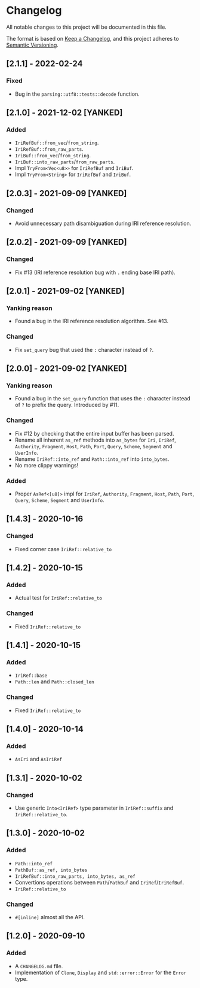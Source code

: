 # Changelog

All notable changes to this project will be documented in this file.

The format is based on [Keep a Changelog](https://keepachangelog.com/en/1.0.0/),
and this project adheres to [Semantic Versioning](https://semver.org/spec/v2.0.0.html).

## [2.1.1] - 2022-02-24
### Fixed
- Bug in the `parsing::utf8::tests::decode` function.

## [2.1.0] - 2021-12-02 [YANKED]
### Added
- `IriRefBuf::from_vec`/`from_string`.
- `IriRefBuf::from_raw_parts`.
- `IriBuf::from_vec`/`from_string`.
- `IriBuf::into_raw_parts`/`from_raw_parts`.
- Impl `TryFrom<Vec<u8>>` for `IriRefBuf` and `IriBuf`.
- Impl `TryFrom<String>` for `IriRefBuf` and `IriBuf`.

## [2.0.3] - 2021-09-09 [YANKED]
### Changed
- Avoid unnecessary path disambiguation during IRI reference resolution.

## [2.0.2] - 2021-09-09 [YANKED]
### Changed
- Fix #13 (IRI reference resolution bug with `.` ending base IRI path).

## [2.0.1] - 2021-09-02 [YANKED]
### Yanking reason
- Found a bug in the IRI reference resolution algorithm. See #13.

### Changed
- Fix `set_query` bug that used the `:` character instead of `?`.

## [2.0.0] - 2021-09-02 [YANKED]
### Yanking reason
- Found a bug in the `set_query` function that uses the `:` character
  instead of `?` to prefix the query. Introduced by #11.

### Changed
- Fix #12 by checking that the entire input buffer has been parsed.
- Rename all inherent `as_ref` methods into `as_bytes`
  for `Iri`, `IriRef`, `Authority`, `Fragment`, `Host`,
  `Path`, `Port`, `Query`, `Scheme`, `Segment` and `UserInfo`.
- Rename `IriRef::into_ref` and `Path::into_ref` into `into_bytes`.
- No more clippy warnings!

### Added
- Proper `AsRef<[u8]>` impl for `IriRef`, `Authority`,
  `Fragment`, `Host`, `Path`, `Port`, `Query`, `Scheme`,
  `Segment` and `UserInfo`.

## [1.4.3] - 2020-10-16
### Changed
- Fixed corner case `IriRef::relative_to`

## [1.4.2] - 2020-10-15
### Added
- Actual test for `IriRef::relative_to`

### Changed
- Fixed `IriRef::relative_to`

## [1.4.1] - 2020-10-15
### Added
- `IriRef::base`
- `Path::len` and `Path::closed_len`

### Changed
- Fixed `IriRef::relative_to`

## [1.4.0] - 2020-10-14
### Added
- `AsIri` and `AsIriRef`

## [1.3.1] - 2020-10-02
### Changed
- Use generic `Into<IriRef>` type parameter in `IriRef::suffix` and `IriRef::relative_to`.

## [1.3.0] - 2020-10-02
### Added
- `Path::into_ref`
- `PathBuf::as_ref, into_bytes`
- `IriRefBuf::into_raw_parts, into_bytes, as_ref`
- Convertions operations between `Path`/`PathBuf` and `IriRef`/`IriRefBuf`.
- `IriRef::relative_to`

### Changed
- `#[inline]` almost all the API.

## [1.2.0] - 2020-09-10
### Added
- A `CHANGELOG.md` file.
- Implementation of `Clone`, `Display` and `std::error::Error` for the `Error` type.
